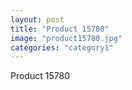 ```yaml
---
layout: post
title: "Product 15780"
image: "product15780.jpg"
categories: "category1"
---
```

Product 15780
